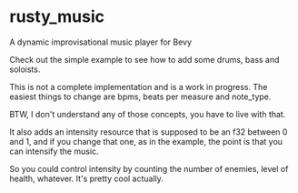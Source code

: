 # rusty_music
A dynamic improvisational music player for Bevy

Check out the simple example to see how to add some drums, bass and soloists.

This is not a complete implementation and is a work in progress. 
The easiest things to change are bpms, beats per measure and note_type. 

BTW, I don't understand any of those concepts, you have to live with that.

It also adds an intensity resource that is supposed to be an f32 between 0 and 1,
and if you change that one, as in the example, the point is that you can 
intensify the music.

So you could control intensity by counting the number of enemies, level of health,
whatever. It's pretty cool actually. 
